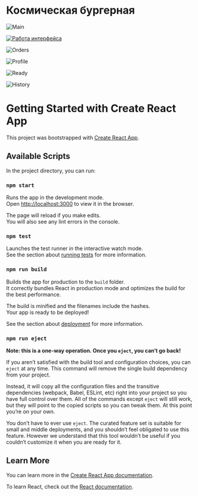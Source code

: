 # Космическая бургерная
![Main](https://user-images.githubusercontent.com/61430193/133239328-3805edb0-82dd-4f37-91d7-2bce9b48c8ec.png)

[![Работа интерфейса](https://user-images.githubusercontent.com/61430193/133240355-17947597-00da-4c4f-ad67-49e43f301d0c.png)](https://youtu.be/SxRVt2HnI_0)

![Orders](https://user-images.githubusercontent.com/61430193/133239370-45ebf7ea-887a-4e51-a939-cd63a5fb8b8e.png)

![Profile](https://user-images.githubusercontent.com/61430193/133239500-9b6e4e81-60cb-4fd9-881e-a636df88a495.png)

![Ready](https://user-images.githubusercontent.com/61430193/133239540-3f29e291-2746-4b40-9bab-81808421cd7c.png)

![History](https://user-images.githubusercontent.com/61430193/133241585-4c648fc5-d0a1-4ec8-a28f-c9ce8f3568f3.png)


# Getting Started with Create React App

This project was bootstrapped with [Create React App](https://github.com/facebook/create-react-app).

## Available Scripts

In the project directory, you can run:

### `npm start`

Runs the app in the development mode.\
Open [http://localhost:3000](http://localhost:3000) to view it in the browser.

The page will reload if you make edits.\
You will also see any lint errors in the console.

### `npm test`

Launches the test runner in the interactive watch mode.\
See the section about [running tests](https://facebook.github.io/create-react-app/docs/running-tests) for more information.

### `npm run build`

Builds the app for production to the `build` folder.\
It correctly bundles React in production mode and optimizes the build for the best performance.

The build is minified and the filenames include the hashes.\
Your app is ready to be deployed!

See the section about [deployment](https://facebook.github.io/create-react-app/docs/deployment) for more information.

### `npm run eject`

**Note: this is a one-way operation. Once you `eject`, you can’t go back!**

If you aren’t satisfied with the build tool and configuration choices, you can `eject` at any time. This command will remove the single build dependency from your project.

Instead, it will copy all the configuration files and the transitive dependencies (webpack, Babel, ESLint, etc) right into your project so you have full control over them. All of the commands except `eject` will still work, but they will point to the copied scripts so you can tweak them. At this point you’re on your own.

You don’t have to ever use `eject`. The curated feature set is suitable for small and middle deployments, and you shouldn’t feel obligated to use this feature. However we understand that this tool wouldn’t be useful if you couldn’t customize it when you are ready for it.

## Learn More

You can learn more in the [Create React App documentation](https://facebook.github.io/create-react-app/docs/getting-started).

To learn React, check out the [React documentation](https://reactjs.org/).
